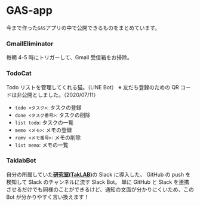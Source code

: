 # GAS-app

今まで作った`GAS`アプリの中で公開できるものをまとめています。

### GmailEliminator

毎朝 4-5 時にトリガーして、Gmail 受信箱をお掃除。

### TodoCat

Todo リストを管理してくれる猫。（LINE Bot）
※ 友だち登録のための QR コードは非公開としました。（2020/07/11）

- `todo <タスク>`: タスクの登録
- `done <タスク番号>`: タスクの削除
- `list todo`: タスクの一覧
- `memo <メモ>`: メモの登録
- `remv <メモ番号>`: メモの削除
- `list memo`: メモの一覧

### TaklabBot

自分の所属していた[**研究室(TakLAB)**](http://www.taklab.org/)の Slack に導入した、
GitHub の push を検知して Slack のチャンネルに流す Slack Bot。
単に GitHub と Slack を連携させるだけでも同様のことができるけど、通知の文面が分かりにくいため、この Bot が分かりやすく言い換えます！
